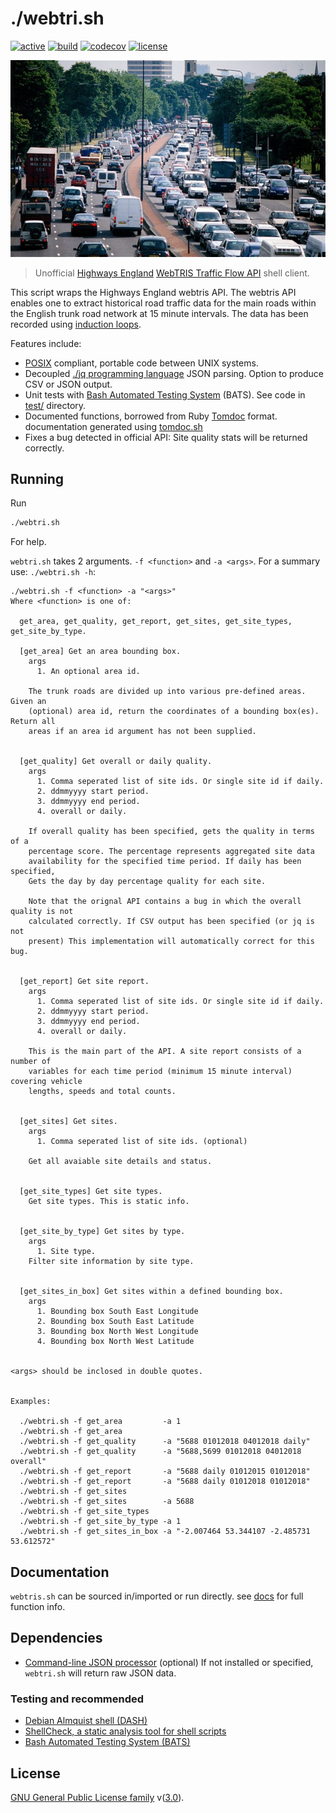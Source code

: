 # ./webtri.sh
[![active](http://www.repostatus.org/badges/latest/active.svg)](http://www.repostatus.org/#active)
[![build](https://travis-ci.org/phil8192/webtri.sh.svg?branch=master)](https://travis-ci.org/phil8192/webtri.sh)
[![codecov](https://codecov.io/gh/phil8192/webtri.sh/branch/master/graph/badge.svg)](https://codecov.io/gh/phil8192/webtri.sh)
[![license](https://img.shields.io/aur/license/yaourt.svg)](https://www.gnu.org/licenses/gpl-3.0.en.html)

<p align="center">
  <img src="na/meh.jpg" alt="highways england"/>
</p>

> Unofficial [Highways England](https://www.gov.uk/government/organisations/highways-england)
> [WebTRIS Traffic Flow API](http://webtris.highwaysengland.co.uk/api/swagger/ui/index) shell client.

This script wraps the Highways England webtris API. The webtris API enables one
to extract historical road traffic data for the main roads within the English
trunk road network at 15 minute intervals. The data has been recorded using
[induction loops](https://en.wikipedia.org/wiki/Induction_loop).

Features include:

* [POSIX](http://pubs.opengroup.org/onlinepubs/9699919799/) compliant, portable code between UNIX systems.
* Decoupled [./jq programming language](https://stedolan.github.io/jq/) JSON parsing. Option to produce CSV or JSON output.
* Unit tests with [Bash Automated Testing System](https://github.com/sstephenson/bats) (BATS). See code in [test/](https://github.com/phil8192/webtri.sh/tree/master/test) directory.
* Documented functions, borrowed from Ruby [Tomdoc](http://tomdoc.org/) format. documentation generated using [tomdoc.sh](https://github.com/tests-always-included/tomdoc.sh)
* Fixes a bug detected in official API: Site quality stats will be returned correctly.

## Running

Run

```sh
./webtri.sh
```

For help.

`webtri.sh` takes 2 arguments. `-f <function>` and `-a <args>`. For a summary
use: `./webtri.sh -h`:

```
./webtri.sh -f <function> -a "<args>"
Where <function> is one of:

  get_area, get_quality, get_report, get_sites, get_site_types, get_site_by_type.

  [get_area] Get an area bounding box.
    args
      1. An optional area id.

    The trunk roads are divided up into various pre-defined areas. Given an
    (optional) area id, return the coordinates of a bounding box(es). Return all
    areas if an area id argument has not been supplied.


  [get_quality] Get overall or daily quality.
    args
      1. Comma seperated list of site ids. Or single site id if daily.
      2. ddmmyyyy start period.
      3. ddmmyyyy end period.
      4. overall or daily.

    If overall quality has been specified, gets the quality in terms of a
    percentage score. The percentage represents aggregated site data
    availability for the specified time period. If daily has been specified,
    Gets the day by day percentage quality for each site.

    Note that the orignal API contains a bug in which the overall quality is not
    calculated correctly. If CSV output has been specified (or jq is not
    present) This implementation will automatically correct for this bug.


  [get_report] Get site report.
    args
      1. Comma seperated list of site ids. Or single site id if daily.
      2. ddmmyyyy start period.
      3. ddmmyyyy end period.
      4. overall or daily.

    This is the main part of the API. A site report consists of a number of
    variables for each time period (minimum 15 minute interval) covering vehicle
    lengths, speeds and total counts.


  [get_sites] Get sites.
    args
      1. Comma seperated list of site ids. (optional)

    Get all avaiable site details and status.


  [get_site_types] Get site types.
    Get site types. This is static info.


  [get_site_by_type] Get sites by type.
    args
      1. Site type.
    Filter site information by site type.


  [get_sites_in_box] Get sites within a defined bounding box.
    args
      1. Bounding box South East Longitude
      2. Bounding box South East Latitude
      3. Bounding box North West Longitude
      4. Bounding box North West Latitude


<args> should be inclosed in double quotes.


Examples:

  ./webtri.sh -f get_area         -a 1
  ./webtri.sh -f get_area
  ./webtri.sh -f get_quality      -a "5688 01012018 04012018 daily"
  ./webtri.sh -f get_quality      -a "5688,5699 01012018 04012018 overall"
  ./webtri.sh -f get_report       -a "5688 daily 01012015 01012018"
  ./webtri.sh -f get_report       -a "5688 daily 01012018 01012018"
  ./webtri.sh -f get_sites
  ./webtri.sh -f get_sites        -a 5688
  ./webtri.sh -f get_site_types
  ./webtri.sh -f get_site_by_type -a 1
  ./webtri.sh -f get_sites_in_box -a "-2.007464 53.344107 -2.485731 53.612572"
```

## Documentation

`webtris.sh` can be sourced in/imported or run directly. see [docs](docs.md) for
full function info.

## Dependencies

* [Command-line JSON processor](https://stedolan.github.io/jq/) (optional) If not installed or specified, `webtri.sh` will return raw JSON data.

### Testing and recommended

* [Debian Almquist shell (DASH)](https://www.in-ulm.de/~mascheck/various/ash/)
* [ShellCheck, a static analysis tool for shell scripts](https://github.com/koalaman/shellcheck)
* [Bash Automated Testing System (BATS)](https://github.com/sstephenson/bats)


## License

[GNU General Public License family](https://en.wikipedia.org/wiki/GNU_General_Public_License)
v([3.0](https://www.gnu.org/licenses/gpl-3.0.en.html)).
